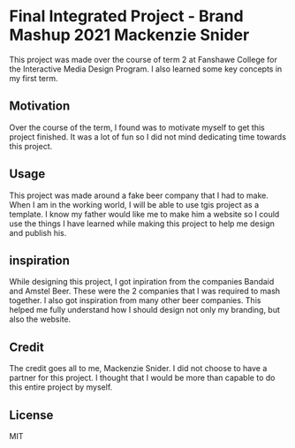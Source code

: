# Final Integrated Project - Brand Mashup 2021 Mackenzie Snider

This project was made over the course of term 2 at Fanshawe College for the Interactive Media Design Program. I also learned some key concepts in my first term.

## Motivation

Over the course of the term, I found was to motivate myself to get this project finished. It was a lot of fun so I did not mind dedicating time towards this project. 

## Usage

This project was made around a fake beer company that I had to make. When I am in the working world, I will be able to use tgis project as a template. I know my father would like me to make him a website so I could use the things I have learned while making this project to help me design and publish his.

## inspiration

While designing this project, I got inpiration from the companies Bandaid and Amstel Beer. These were the 2 companies that I was required to mash together. I also got inspiration from many other beer companies. This helped me fully understand how I should design not only my branding, but also the website.

## Credit

The credit goes all to me, Mackenzie Snider. I did not choose to have a partner for this project. I thought that I would be more than capable to do this entire project by myself.


## License

MIT

